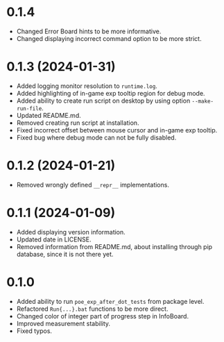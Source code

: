 # 0.1.4
* Changed Error Board hints to be more informative.
* Changed displaying incorrect command option to be more strict.
# 0.1.3 (2024-01-31)
* Added logging monitor resolution to `runtime.log`.
* Added highlighting of in-game exp tooltip region for debug mode.
* Added ability to create run script on desktop by using option `--make-run-file`.
* Updated README.md.
* Removed creating run script at installation.
* Fixed incorrect offset between mouse cursor and in-game exp tooltip.
* Fixed bug where debug mode can not be fully disabled.
# 0.1.2 (2024-01-21)
* Removed wrongly defined `__repr__` implementations.
# 0.1.1 (2024-01-09)
* Added displaying version information.
* Updated date in LICENSE.
* Removed information from README.md, about installing through pip database, since it is not there yet.
# 0.1.0
* Added ability to run `poe_exp_after_dot_tests` from package level.
* Refactored `Run{...}.bat` functions to be more direct.
* Changed color of integer part of progress step in InfoBoard.
* Improved measurement stability.
* Fixed typos.
